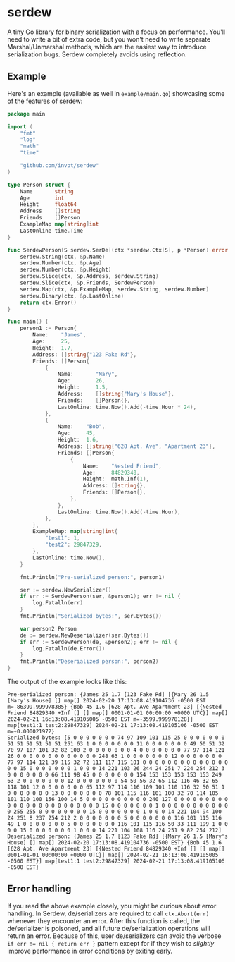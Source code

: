 # serdew
A tiny Go library for binary serialization with a focus on performance. You'll need to write a bit of extra code, but you won't need to write separate Marshal/Unmarshal methods, which are the easiest way to introduce serialization bugs. Serdew completely avoids using reflection.

## Example
Here's an example (available as well in `example/main.go`) showcasing some of the features of serdew:
```go
package main

import (
	"fmt"
	"log"
	"math"
	"time"

	"github.com/invpt/serdew"
)

type Person struct {
	Name       string
	Age        int
	Height     float64
	Address    []string
	Friends    []Person
	ExampleMap map[string]int
	LastOnline time.Time
}

func SerdewPerson[S serdew.SerDe](ctx *serdew.Ctx[S], p *Person) error {
	serdew.String(ctx, &p.Name)
	serdew.Number(ctx, &p.Age)
	serdew.Number(ctx, &p.Height)
	serdew.Slice(ctx, &p.Address, serdew.String)
	serdew.Slice(ctx, &p.Friends, SerdewPerson)
	serdew.Map(ctx, &p.ExampleMap, serdew.String, serdew.Number)
	serdew.Binary(ctx, &p.LastOnline)
	return ctx.Error()
}

func main() {
	person1 := Person{
		Name:    "James",
		Age:     25,
		Height:  1.7,
		Address: []string{"123 Fake Rd"},
		Friends: []Person{
			{
				Name:       "Mary",
				Age:        26,
				Height:     1.5,
				Address:    []string{"Mary's House"},
				Friends:    []Person{},
				LastOnline: time.Now().Add(-time.Hour * 24),
			},
			{
				Name:    "Bob",
				Age:     45,
				Height:  1.6,
				Address: []string{"628 Apt. Ave", "Apartment 23"},
				Friends: []Person{
					{
						Name:    "Nested Friend",
						Age:     84829340,
						Height:  math.Inf(1),
						Address: []string{},
						Friends: []Person{},
					},
				},
				LastOnline: time.Now().Add(-time.Hour),
			},
		},
		ExampleMap: map[string]int{
			"test1": 1,
			"test2": 29847329,
		},
		LastOnline: time.Now(),
	}

	fmt.Println("Pre-serialized person:", person1)

	ser := serdew.NewSerializer()
	if err := SerdewPerson(ser, &person1); err != nil {
		log.Fatalln(err)
	}
	fmt.Println("Serialized bytes:", ser.Bytes())

	var person2 Person
	de := serdew.NewDeserializer(ser.Bytes())
	if err := SerdewPerson(de, &person2); err != nil {
		log.Fatalln(de.Error())
	}
	fmt.Println("Deserialized person:", person2)
}
```

The output of the example looks like this:
```
Pre-serialized person: {James 25 1.7 [123 Fake Rd] [{Mary 26 1.5 [Mary's House] [] map[] 2024-02-20 17:13:08.419104736 -0500 EST m=-86399.999978385} {Bob 45 1.6 [628 Apt. Ave Apartment 23] [{Nested Friend 84829340 +Inf [] [] map[] 0001-01-01 00:00:00 +0000 UTC}] map[] 2024-02-21 16:13:08.419105005 -0500 EST m=-3599.999978128}] map[test1:1 test2:29847329] 2024-02-21 17:13:08.419105106 -0500 EST m=+0.000021972}
Serialized bytes: [5 0 0 0 0 0 0 0 74 97 109 101 115 25 0 0 0 0 0 0 0 51 51 51 51 51 51 251 63 1 0 0 0 0 0 0 0 11 0 0 0 0 0 0 0 49 50 51 32 70 97 107 101 32 82 100 2 0 0 0 0 0 0 0 4 0 0 0 0 0 0 0 77 97 114 121 26 0 0 0 0 0 0 0 0 0 0 0 0 0 248 63 1 0 0 0 0 0 0 0 12 0 0 0 0 0 0 0 77 97 114 121 39 115 32 72 111 117 115 101 0 0 0 0 0 0 0 0 0 0 0 0 0 0 0 0 15 0 0 0 0 0 0 0 1 0 0 0 14 221 103 26 244 24 251 7 224 254 212 3 0 0 0 0 0 0 0 66 111 98 45 0 0 0 0 0 0 0 154 153 153 153 153 153 249 63 2 0 0 0 0 0 0 0 12 0 0 0 0 0 0 0 54 50 56 32 65 112 116 46 32 65 118 101 12 0 0 0 0 0 0 0 65 112 97 114 116 109 101 110 116 32 50 51 1 0 0 0 0 0 0 0 13 0 0 0 0 0 0 0 78 101 115 116 101 100 32 70 114 105 101 110 100 156 100 14 5 0 0 0 0 0 0 0 0 0 0 240 127 0 0 0 0 0 0 0 0 0 0 0 0 0 0 0 0 0 0 0 0 0 0 0 0 15 0 0 0 0 0 0 0 1 0 0 0 0 0 0 0 0 0 0 0 0 255 255 0 0 0 0 0 0 0 0 15 0 0 0 0 0 0 0 1 0 0 0 14 221 104 94 100 24 251 8 237 254 212 2 0 0 0 0 0 0 0 5 0 0 0 0 0 0 0 116 101 115 116 49 1 0 0 0 0 0 0 0 5 0 0 0 0 0 0 0 116 101 115 116 50 33 111 199 1 0 0 0 0 15 0 0 0 0 0 0 0 1 0 0 0 14 221 104 108 116 24 251 9 82 254 212]
Deserialized person: {James 25 1.7 [123 Fake Rd] [{Mary 26 1.5 [Mary's House] [] map[] 2024-02-20 17:13:08.419104736 -0500 EST} {Bob 45 1.6 [628 Apt. Ave Apartment 23] [{Nested Friend 84829340 +Inf [] [] map[] 0001-01-01 00:00:00 +0000 UTC}] map[] 2024-02-21 16:13:08.419105005 -0500 EST}] map[test1:1 test2:29847329] 2024-02-21 17:13:08.419105106 -0500 EST}
```

## Error handling
If you read the above example closely, you might be curious about error handling. In Serdew, de/serializers are required to call `ctx.Abort(err)` whenever they encounter an error. After this function is called, the de/serializer is poisoned, and all future de/serialization operations will return an error. Because of this, user de/serializers can avoid the verbose `if err != nil { return err }` pattern except for if they wish to *slightly* improve performance in error conditions by exiting early.

